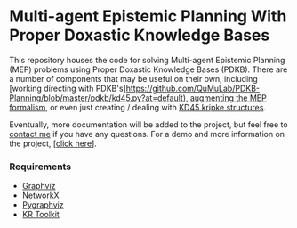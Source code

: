# Multi-agent Epistemic Planning With Proper Doxastic Knowledge Bases #

This repository houses the code for solving Multi-agent Epistemic Planning (MEP) problems using Proper Doxastic Knowledge Bases (PDKB). There are a number of components that may be useful on their own, including [working directing with PDKB's]https://github.com/QuMuLab/PDKB-Planning/blob/master/pdkb/kd45.py?at=default), [augmenting the MEP formalism](https://github.com/QuMuLab/PDKB-Planning/blob/master/pdkb/problems.py?at=default), or even just creating / dealing with [KD45 kripke structures](https://github.com/QuMuLab/PDKB-Planning/blob/master/pdkb/kripke.py?at=default).

Eventually, more documentation will be added to the project, but feel free to [contact me](http://haz.ca/contact.html) if you have any questions. For a demo and more information on the project, [[click here](http://pdkb.haz.ca/)].


### Requirements ###
* [Graphviz](http://graphviz.org/)
* [NetworkX](http://networkx.github.io/)
* [Pygraphviz](http://networkx.lanl.gov/pygraphviz/index.html)
* [KR Toolkit](https://bitbucket.org/haz/krtoolkit/wiki/Home)